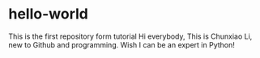 # hello-world
This is the first repository form tutorial
Hi everybody,
This is Chunxiao Li, new to Github and programming. Wish I can be an expert in Python!
